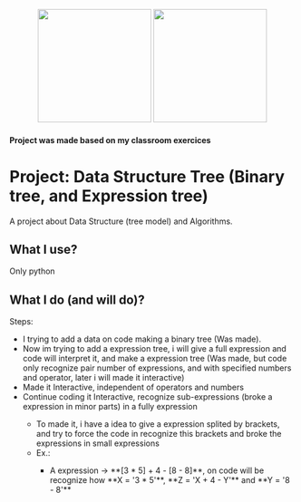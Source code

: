 <p align="center">
  <img width="200" height="200" style="align=center;" src="https://yourbasic.org/algorithms/tree.png">
  <img width="200" height="200" style="align=center;" src="https://upload.wikimedia.org/wikipedia/commons/thumb/c/c3/Python-logo-notext.svg/1024px-Python-logo-notext.svg.png">
</p>

#### Project was made based on my classroom exercices

<h1 style"align-text=center;"> Project: Data Structure Tree (Binary tree, and Expression tree) </h1>
 A project about Data Structure (tree model) and Algorithms.
 
## What I use?

Only python
    

## What I do (and will do)?

Steps:
  <ul>
    <li>I trying to add a data on code making a binary tree (Was made).</li>
    <li>Now im trying to add a expression tree, i will give a full expression and code will interpret it, and make a expression tree (Was made, but code only recognize pair number of expressions, and with specified numbers and operator, later i will made it interactive)</li>
    <li>Made it Interactive, independent of operators and numbers</li>
    <li>Continue coding it Interactive, recognize sub-expressions (broke a expression in minor parts) in a fully expression</li>
      <ul>
        <li>To made it, i have a idea to give a expression splited by brackets, and try to force the code in recognize this brackets and broke the expressions in small expressions</li>
        <li>Ex.:</li>
          <ul>
          <li>A expression -> **[3 * 5] + 4 - [8 - 8]**, on code will be recognize how **X = '3 * 5'**, **Z = 'X + 4 - Y'** and **Y = '8 - 8'** </li>
        </ul>
      </ul>
  </ul>

